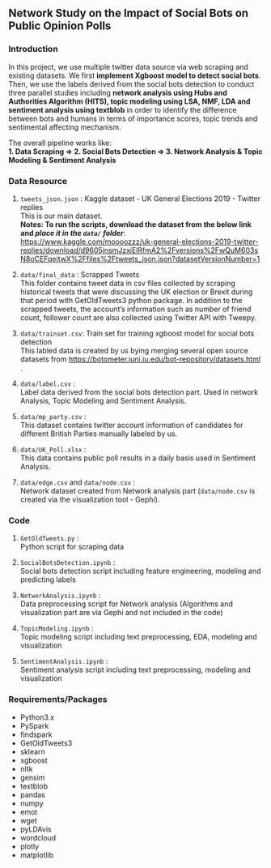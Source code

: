 ## Network Study on the Impact of Social Bots on Public Opinion Polls  

   
### Introduction  
  
In this project, we use multiple twitter data source via web scraping and existing datasets. We first **implement Xgboost model to detect social bots**. Then, we use the labels derived from the social bots detection to conduct three parallel studies including **network analysis using Hubs and Authorities Algorithm (HITS), topic modeling using LSA, NMF, LDA and sentiment analysis using textblob** in order to identify the difference between bots and humans in terms of importance scores, topic trends and sentimental affecting mechanism.    

The overall pipeline works like:  
**1. Data Scraping => 2. Social Bots Detection => 3. Network Analysis & Topic Modeling & Sentiment Analysis**  

  
### Data Resource

1. ```tweets_json.json``` : Kaggle dataset - UK General Elections 2019 - Twitter replies  
This is our main dataset.   
**Notes: To run the scripts, download the dataset from the below link and *place it in the ```data/``` folder***:   
https://www.kaggle.com/moooozzz/uk-general-elections-2019-twitter-replies/download/d9605jnsmJzxiElRfmA2%2Fversions%2FwQuM603sN8oCEFqejtwX%2Ffiles%2Ftweets_json.json?datasetVersionNumber=1

2. ```data/final_data``` : Scrapped Tweets  
This folder contains tweet data in csv files collected by scraping historical tweets that were discussing the UK election 
or Brexit during that period with GetOldTweets3 python package. In addition to the scrapped tweets, the account’s information 
such as number of friend count, follower count are also collected using Twitter API with Tweepy. 

3. ```data/trainset.csv```: Train set for training xgboost model for social bots detection    
This labled data is created by us bying merging several open source datasets from 
https://botometer.iuni.iu.edu/bot-repository/datasets.html .
  
4. ```data/label.csv``` :   
Label data derived from the social bots detection part. Used in network Analysis, Topic Modeling and Sentiment Analysis.  
  
5. ```data/mp_party.csv``` :   
This dataset contains twitter account information of candidates for different British Parties manually labeled by us.
  
6. ```data/UK_Poll.xlsx``` :   
This data contains public poll results in a daily basis used in Sentiment Analysis.  

7. ```data/edge.csv``` and ```data/node.csv``` :  
Network dataset created from Network analysis part (```data/node.csv``` is created via the visualization tool - Gephi).
  
  
### Code

1. ```GetOldTweets.py``` :  
Python script for scraping data  

2. ```SocialBotsDetection.ipynb``` :  
Social bots detection script including feature engineering, modeling and predicting labels  

3. ```NetworkAnalysis.ipynb``` :  
Data preprocessing script for Network analysis (Algorithms and visualization part are via Gephi and not included in the code)  

4. ```TopicModeling.ipynb``` :  
Topic modeling script including text preprocessing, EDA, modeling and visualization  

5. ```SentimentAnalysis.ipynb``` :  
Sentiment analysis script including text preprocessing, modeling and visualization  
  

### Requirements/Packages

- Python3.x
- PySpark  
- findspark
- GetOldTweets3  
- sklearn  
- xgboost  
- nltk  
- gensim  
- textblob  
- pandas  
- numpy  
- emot  
- wget  
- pyLDAvis  
- wordcloud  
- plotly  
- matplotlib  
